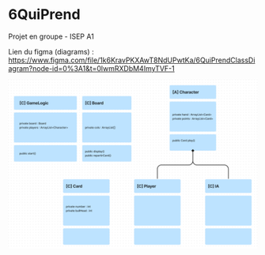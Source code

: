 # 6QuiPrend
Projet en groupe - ISEP A1

Lien du figma (diagrams) : https://www.figma.com/file/1k6KravPKXAwT8NdUPwtKa/6QuiPrendClassDiagram?node-id=0%3A1&t=0lwmRXDbM4ImyTVF-1

![Diagrame de classe](diagramClass.png "Diagrame de classe")